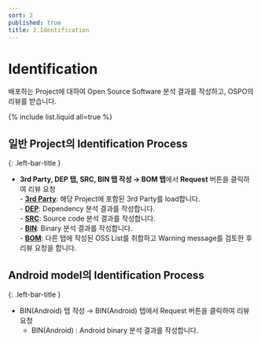 ```yaml
---
sort: 2 
published: true
title: 2.Identification 
---
```



# Identification 
<div class="note">
배포하는 Project에 대하여 Open Source Software 분석 결과를 작성하고, OSPO의 리뷰를 받습니다.
</div>

{% include list.liquid all=true %}

## 일반 Project의 Identification Process
{: .left-bar-title }
- **3rd Party, DEP 탭, SRC, BIN 탭 작성 → BOM 탭**에서 **Request** 버튼을 클릭하여 리뷰 요청  
        - [**3rd Party**](https://fosslight.org/hub-guide/tutorial/1_project/2_Identification/1_3rd_Party_Tab.html): 해당 Project에 포함된 3rd Party를 load합니다.  
        - [**DEP**](https://fosslight.org/hub-guide/tutorial/1_project/2_Identification/2_DEP_Tab.html): Dependency 분석 결과를 작성합니다.  
        - [**SRC**](https://fosslight.org/hub-guide/tutorial/1_project/2_Identification/3_SRC_Tab.html): Source code 분석 결과를 작성합니다.  
        - [**BIN**](https://fosslight.org/hub-guide/tutorial/1_project/2_Identification/4_BIN_Tab.html): Binary 분석 결과를 작성합니다.  
        - [**BOM**](https://fosslight.org/hub-guide/tutorial/1_project/2_Identification/5_BOM_Tab.html): 다른 탭에 작성된 OSS List를 취합하고 Warning message를 검토한 후 리뷰 요청을 합니다.  

## Android model의 Identification Process
{: .left-bar-title }
- BIN(Android) 탭 작성 → BIN(Android) 탭에서 Request 버튼을 클릭하여 리뷰 요청
    - BIN(Android) : Android binary 분석 결과를 작성합니다.


